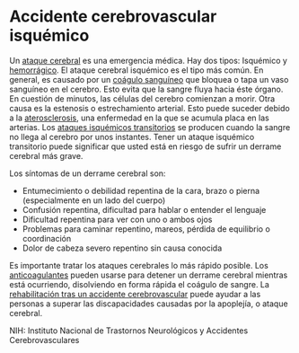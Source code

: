 Accidente cerebrovascular isquémico
===================================


Un [ataque cerebral](https://medlineplus.gov/spanish/stroke.html) es una emergencia médica. Hay dos tipos: Isquémico y [hemorrágico](https://medlineplus.gov/spanish/hemorrhagicstroke.html). El ataque cerebral isquémico es el tipo más común. En general, es causado por un [coágulo sanguíneo](https://medlineplus.gov/spanish/bloodclots.html) que bloquea o tapa un vaso sanguíneo en el cerebro. Esto evita que la sangre fluya hacia éste órgano. En cuestión de minutos, las células del cerebro comienzan a morir. Otra causa es la estenosis o estrechamiento arterial. Esto puede suceder debido a la [aterosclerosis](https://medlineplus.gov/spanish/atherosclerosis.html), una enfermedad en la que se acumula placa en las arterias. Los [ataques isquémicos transitorios](https://medlineplus.gov/spanish/transientischemicattack.html) se producen cuando la sangre no llega al cerebro por unos instantes. Tener un ataque isquémico transitorio puede significar que usted está en riesgo de sufrir un derrame cerebral más grave.


Los síntomas de un derrame cerebral son:


* Entumecimiento o debilidad repentina de la cara, brazo o pierna (especialmente en un lado del cuerpo)
* Confusión repentina, dificultad para hablar o entender el lenguaje
* Dificultad repentina para ver con uno o ambos ojos
* Problemas para caminar repentino, mareos, pérdida de equilibrio o coordinación
* Dolor de cabeza severo repentino sin causa conocida


Es importante tratar los ataques cerebrales lo más rápido posible. Los [anticoagulantes](https://medlineplus.gov/spanish/bloodthinners.html) pueden usarse para detener un derrame cerebral mientras está ocurriendo, disolviendo en forma rápida el coágulo de sangre. La [rehabilitación tras un accidente cerebrovascular](https://medlineplus.gov/spanish/strokerehabilitation.html) puede ayudar a las personas a superar las discapacidades causadas por la apoplejía, o ataque cerebral.


NIH: Instituto Nacional de Trastornos Neurológicos y Accidentes Cerebrovasculares 


